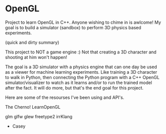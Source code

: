 # OpenGL
Project to learn OpenGL in C++.  Anyone wishing to chime in is awlcome!  My goal is to build a simulator (sandbox) to perform 3D physics based experiments.

(quick and dirty summary)

This project to NOT a game engine :)  Not that creating a 3D character and shooting at him won't happen!

The goal is a 3D simulator with a physics engine that can one day be used as a viewer for machine learning experiments.  Like training 
a 3D character to walk in Python, then connecting the Python program with a C++ OpenGL simulator/visualizer to watch as it learns and/or
to run the trained model after the fact.  It will do more, but that's the end goal for this project.

Here are some of the resourses I've been using and API's.

The Cherno!
LearnOpenGL

glm
glfw
glew
freetype2
irrKlang

- Casey
